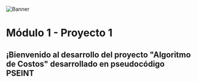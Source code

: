 ![Banner](./images/Banner.png)
# Módulo 1 - Proyecto 1
## ¡Bienvenido al desarrollo del proyecto "Algoritmo de Costos" desarrollado en pseudocódigo PSEINT


